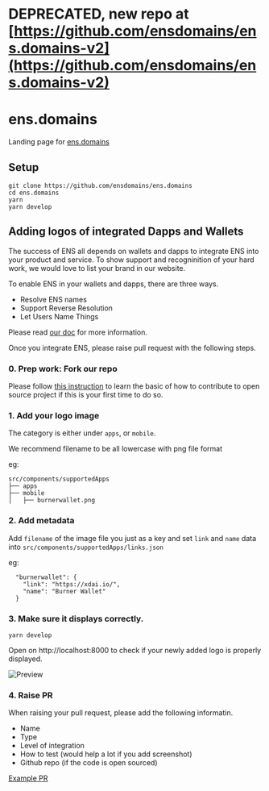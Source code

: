 # DEPRECATED, new repo at [https://github.com/ensdomains/ens.domains-v2](https://github.com/ensdomains/ens.domains-v2)

# ens.domains

Landing page for [ens.domains](https://ens.domains)

## Setup

```
git clone https://github.com/ensdomains/ens.domains
cd ens.domains
yarn
yarn develop
```

## Adding logos of integrated Dapps and Wallets

The success of ENS all depends on wallets and dapps to integrate ENS into your product and service.
To show support and recogninition of your hard work, we would love to list your brand in our website.

To enable ENS in your wallets and dapps, there are three ways.

- Resolve ENS names
- Support Reverse Resolution
- Let Users Name Things

Please read [our doc](https://docs.ens.domains/dapp-developer-guide/ens-enabling-your-dapp) for more information.

Once you integrate ENS, please raise pull request with the following steps.


### 0. Prep work: Fork our repo

Please follow [this instruction](https://akrabat.com/the-beginners-guide-to-contributing-to-a-github-project/) to learn the basic of how to contribute to open source project if this is your first time to do so.

### 1. Add your logo image

The category is either under `apps`, or `mobile`.

We recommend filename to be all lowercase with png file format

eg:
```
src/components/supportedApps
├── apps
├── mobile
│   ├── burnerwallet.png
```

### 2. Add metadata

Add `filename` of the image file you just as a key and set `link` and `name` data into `src/components/supportedApps/links.json`

eg:
```
  "burnerwallet": {
    "link": "https://xdai.io/",
    "name": "Burner Wallet"
  }
```

### 3. Make sure it displays correctly.

```
yarn develop
```

Open on http://localhost:8000 to check if your newly added logo is properly displayed.

![Preview](screenshots/instruction1.png)

### 4. Raise PR

When raising your pull request, please add the following informatin.

- Name
- Type
- Level of integration
- How to test (would help a lot if you add screenshot)
- Github repo (if the code is open sourced)

[Example PR](https://github.com/ensdomains/ens.domains/pull/42)

